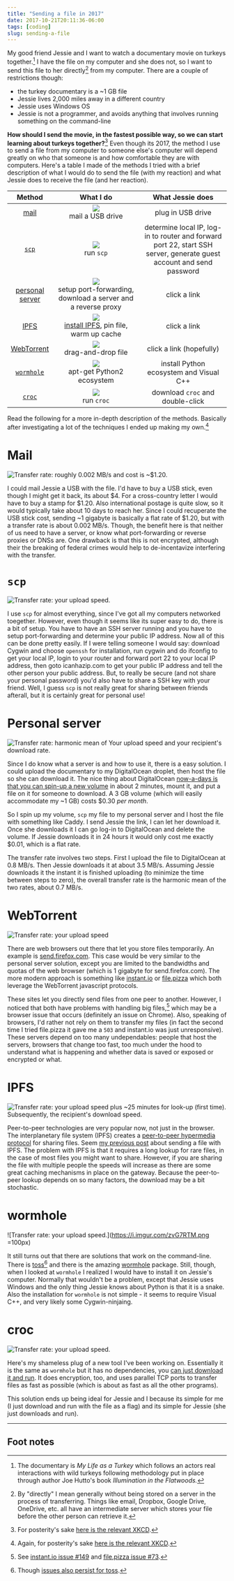 ```yaml
---
title: "Sending a file in 2017"
date: 2017-10-21T20:11:36-06:00
tags: [coding]
slug: sending-a-file
---
```


My good friend Jessie and I want to watch a documentary movie on turkeys together.[^turkey] I have the file on my computer and she does not, so I want to send this file to her directly[^direct] from my computer. There are a couple of restrictions though:

- the turkey documentary is a ~1 GB file
- Jessie lives 2,000 miles away in a different country
- Jessie uses Windows OS
- Jessie is not a programmer, and avoids anything that involves running something on the command-line

**How should I send the movie, in the fastest possible way, so we can start learning about turkeys together?**[^xkcd] Even though its 2017, the method I use to send a file from my computer to someone else's computer will depend greatly on who that someone is and how comfortable they are with computers. Here's a table I made of the methods I tried with a brief description of what I would do to send the file (with my reaction) and what Jessie does to receive the file (and her reaction).


<table>
<thead>
<tr>
<th align="center" width="20%">Method</th>
<th align="center" width="40%">What I do</th>
<th align="center" width="40%">What Jessie does</th>
</tr>
</thead>
<tbody>
<tr>
<td align="center">
    <a href="#mail">mail</a>
</td>
<td align="center"> 
    <div style="width:30%">
        <img src="/img/1f644.svg"/>
    </div>
    mail a USB drive
</td>
<td align="center"> 
    <div style="width:30%">
        <img src="/img/1f600.svg" alt="" />
    </div>
    plug in USB drive 
</td>
</tr>
<tr>
<td align="center">
    <a href="#scp"><code>scp</code></a>
</td>
<td align="center"> 
    <div style="width:30%">
        <img src="/img/1f600.svg"/>
    </div>
    run <code>scp</code>
</td>
<td align="center"> 
    <div style="width:30%">
        <img src="/img/1f635.svg" alt="" />
    </div>
    determine local IP, log-in to router and forward port 22, start SSH server, generate guest account and send password
</td>
</tr>
<tr>
<td align="center">
    <a href="#scp">personal server</a>
</td>
<td align="center"> 
    <div style="width:30%">
        <img src="/img/1f614.svg"/>
    </div>
    setup port-forwarding, download a server and a reverse proxy
</td>
<td align="center"> 
    <div style="width:30%">
        <img src="/img/1f604.svg" alt="" />
    </div>
    click a link
</td>
</tr>
<tr>
<td align="center">
    <a href="#ipfs">IPFS</a>
</td>
<td align="center"> 
    <div style="width:30%">
        <img src="/img/1f615.svg"/>
    </div>
    <a href="/ipfs-transfer/">install IPFS</a>, pin file, warm up cache
</td>
<td align="center"> 
    <div style="width:30%">
        <img src="/img/1f604.svg" alt="" />
    </div>
    click a link
</td>
</tr>
<tr>
<td align="center">
    <a href="#ipfs">WebTorrent</a>
</td>
<td align="center"> 
    <div style="width:30%">
        <img src="/img/1f610.svg"/>
    </div>
    drag-and-drop file 
</td>
<td align="center"> 
    <div style="width:30%">
        <img src="/img/1f604.svg" alt="" />
    </div>
    click a link (hopefully)
</td>
</tr>
<tr>
<td align="center">
    <a href="#wormhole"><code>wormhole</code></a>
</td>
<td align="center"> 
    <div style="width:30%">
        <img src="/img/1f612.svg"/>
    </div>
    apt-get Python2 ecosystem 
</td>
<td align="center"> 
    <div style="width:30%">
        <img src="/img/1f62d.svg" alt="" />
    </div>
    install Python ecosystem and Visual C++ 
</td>
</tr>
<tr>
<td align="center">
    <a href="#croc"><code>croc</code></a>
</td>
<td align="center"> 
    <div style="width:30%">
        <img src="/img/1f600.svg"/>
    </div>
    run <code>croc</code>
</td>
<td align="center"> 
    <div style="width:30%">
        <img src="/img/thumbs-up-sign_1f44d.png" alt="" />
    </div>
    download <code>croc</code> and double-click
</td>
</tr>
</tbody>
</table>


Read the following for a more in-depth description of the methods. Basically after investigating a lot of the techniques I ended up making my own.[^standards]

# Mail

![Transfer rate: roughly 0.002 MB/s and cost is ~$1.20.](/img/mail.png)

I could mail Jessie a USB with the file. I'd have to buy a USB stick, even though I might get it back, its about $4. For a cross-country letter I would have to buy a stamp for $1.20. Also international postage is quite slow, so it would typically take about 10 days to reach her. Since I could recuperate the USB stick cost, sending ~1 gigabyte is basically a flat rate of $1.20, but with a transfer rate is about 0.002 MB/s. Though, the benefit here is that neither of us need to have a server, or know what port-forwarding or reverse proxies or DNSs are. One drawback is that this is not encrypted, although their the breaking of federal crimes would help to de-incentavize interfering with the transfer.

# `scp`

![Transfer rate: your upload speed.](/img/scp.png)

I use `scp` for almost everything, since I've got all my computers networked toegether. However, even though it seems like its super easy to do, there is a bit of setup. You have to have an SSH server running and you have to setup port-forwarding and determine your public IP address. Now all of this can be done pretty easily. If I were telling someone I would say: download Cygwin and choose `openssh` for installation, run cygwin and do ifconfig to get your local IP, login to your router and forward port 22 to your local IP address, then goto icanhazip.com to get your public IP address and tell the other person your public address. But, to really be secure (and not share your personal password) you'd also have to share a SSH key with your friend. Well, I guess `scp` is not really great for sharing between friends afterall, but it is certainly great for personal use!

# Personal server

![Transfer rate: harmonic mean of Your upload speed and your recipient's download rate.](/img/droplet.png)


Since I do know what a server is and how to use it, there is a easy solution. I could upload the documentary to my DigitalOcean droplet, then host the file so she can download it. The nice thing about DigitalOcean [now-a-days is that you can spin-up a new volume](https://www.digitalocean.com/community/tutorials/how-to-use-block-storage-on-digitalocean) in about 2 minutes, mount it, and put a file on it for someone to download. A 3 GB volume (which will easily accommodate my ~1 GB) costs $0.30 *per month*. 

So I spin up my volume, `scp` my file to my personal server and I host the file with something like Caddy. I send Jessie the link, I can let her download it. Once she downloads it I can go log-in to DigitalOcean and delete the volume. If Jessie downloads it in 24 hours it would only cost me exactly $0.01, which is a flat rate.

The transfer rate involves two steps. First I upload the file to DigitalOcean  at 0.8 MB/s. Then Jessie downloads it at about 3.5 MB/s. Assuming Jessie downloads it the instant it is finished uploading (to minimize the time between steps to zero), the overall transfer rate is the harmonic mean of the two rates, about 0.7 MB/s.

# WebTorrent

![Transfer rate: your upload speed](/img/webtorrent.png)

There are web browsers out there that let you store files temporarily. An example is [send.firefox.com](https://send.firefox.com/). This case would be very similar to the personal server solution, except you are limited to the bandwidths and quotas of the web browser (which is 1 gigabyte for send.firefox.com). The more modern approach is something like [instant.io](https://instant.io/) or [file.pizza](https://file.pizza/) which both leverage the WebTorrent javascript protocols. 

These sites let you directly send files from one peer to another. However, I noticed that both have problems with handling big files,[^issues] which may be a browser issue that occurs (definitely an issue on Chrome). Also, speaking of browsers, I'd rather not rely on them to transfer my files (in fact the second time I tried file.pizza it gave me a `503` and instant.io was just unresponsive). These servers depend on too many undependables: people that host the servers, browsers that change too fast, too much under the hood to understand what is happening and whether data is saved or exposed or encrypted or what.

# IPFS

![Transfer rate: your upload speed plus ~25 minutes for look-up (first time). Subsequently, the recipient's download speed.](/img/ipfs.png)


Peer-to-peer technologies are very popular now, not just in the browser. The interplanetary file system (IPFS) creates a [peer-to-peer hypermedia protocol](https://ipfs.io/) for sharing files. Seem [my previous post](/ipfs-transfer) about sending a file with IPFS. The problem with IPFS is that it requires a long lookup for rare files, in the case of most files you might want to share. However, if you are sharing the file with multiple people the speeds will increase as there are some great caching mechanisms in place on the gateway. Because the peer-to-peer lookup depends on so many factors, the download may be a bit stochastic. 

# wormhole

![Transfer rate: your upload speed.](https://i.imgur.com/zvG7RTM.png =100px)

It still turns out that there are solutions that work on the command-line. There is [toss](https://github.com/zerotier/toss)[^toss] and there is the amazing [wormhole](https://github.com/warner/magic-wormhole) package. Still, though, when I looked at `wormhole` I realized I would have to install it on Jessie's computer. Normally that wouldn't be a problem, except that Jessie uses Windows and the only thing Jessie knows about Python is that it is a snake. Also the installation for `wormhole` is not simple - it seems to require Visual C++, and very likely some Cygwin-ninjaing. 


# croc

![Transfer rate: your upload speed.](/img/croc.png)


Here's my shameless plug of a new tool I've been working on. Essentially it is the same as `wormhole` but it has no dependencies, you [can just download it and run](https://github.com/schollz/croc/releases/latest). It does encryption, too, and uses parallel TCP ports to transfer files as fast as possible (which is about as fast as all the other programs). 

This solution ends up being ideal for Jessie and I because its simple for me (I just download and run with the file as a flag) and its simple for Jessie (she just downloads and run).

---

## Foot notes

[^direct]: By "directly" I mean generally without being stored on a server in the process of transferring. Things like email, Dropbox, Google Drive, OneDrive, etc. all have an intermediate server which stores your file before the other person can retrieve it. 

[^turkey]: The documentary is *My Life as a Turkey* which follows an actors real interactions with wild turkeys following methodology put in place through author Joe Hutto's book *Illumination in the Flatwoods.*

[^xkcd]: For posterity's sake [here is the relevant XKCD](https://xkcd.com/949/).

[^standards]: Again, for posterity's sake [here is the relevant XKCD](https://xkcd.com/927/).

[^rates]: All of these "rates" were estimated from my own computers. I had two computers - computer 1 was connected to a VPN in Seattle and computer 2 was connected to a network in Edmonton. Though physically located in the same place, these tests monitor the transfer speed from a file from computer 1 (Seattle) to computer 2 (Edmonton). Still, you probably shouldn't believe these, or any other benchmarks. Try it yourself!

[^ipfs]: The rate to actually download a file can vary widely. Once it is found in the system, it is pretty fast, but the peers must first be able to find it which can take quite awhile the first time it is requested.

[^issues]: See [instant.io issue #149](https://github.com/webtorrent/instant.io/issues/149) and [file.pizza issue #73](https://github.com/kern/filepizza/issues/73).

[^toss]: Though [issues also persist for toss](https://github.com/zerotier/toss/issues/2).
